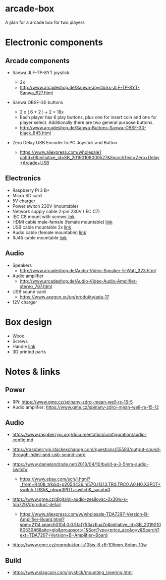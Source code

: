 # arcade-box
A plan for a arcade box for two players


# Electronic components
## Arcade components
- Sanwa JLF-TP-8YT joystick
  - 2x
  - http://www.arcadeshop.de/Sanwa-Joysticks-JLF-TP-8YT-Sanwa_627.html
- Sanwa OBSF-30 buttons 
  - 2 x ( 6 + 2 ) + 2 = 18x
  - Each player has 6 play buttons, plus one for insert coin and one for player select. Additionally there are two general purpose buttons.
  - http://www.arcadeshop.de/Sanwa-Buttons-Sanwa-OBSF-30-black_845.html

- Zero Delay USB Encoder to PC Joystick and Button
  - https://www.aliexpress.com/wholesale?catId=0&initiative_id=SB_20190108000527&SearchText=Zero+Delay+Arcade+USB

## Electronics
- Raspberry Pi 3 B+
- Micro SD card
- 5V charger
- Power switch 230V (mountable)
- Network supply cable 2-pin 230V (IEC C7)
- IEC C8 mount with screws [link](https://www.aliexpress.com/wholesale?catId=0&initiative_id=SB_20190108003004&SearchText=IEC+C8+mount)
- HDMI cable male-female (female mountable) [link](https://www.aliexpress.com/wholesale?catId=0&initiative_id=SB_20190108010707&SearchText=hdmi+panel+mount)
- USB cable mountable 2x [link](https://www.aliexpress.com/wholesale?catId=0&initiative_id=SB_20190108005946&SearchText=usb+mount+screw+dual)
- Audio cable (female mountable) [link](https://www.aliexpress.com/wholesale?catId=0&initiative_id=SB_20190108010604&SearchText=audio+3.5+mm+stereo+panel+mount)
- RJ45 cable mountable [link](https://www.aliexpress.com/wholesale?catId=0&initiative_id=SB_20190108010207&SearchText=RJ45+Cable+Male+to+Female+Screw+Panel+Mount)

## Audio
- Speakers
  - http://www.arcadeshop.de/Audio-Video-Speaker-5-Watt_323.html
- Audio amplifier
  - http://www.arcadeshop.de/Audio-Video-Audio-Amplifier-stereo_767.html
- USB sound card
  - https://www.axagon.eu/en/produkty/ada-17
- 12V charger

# Box design
- Wood
- Screws
- Handle [link](https://www.thomann.de/gb/adam_hall_flight_case_fittings.html?ls=100)
- 3D printed parts

# Notes & links
## Power
- RPi: https://www.gme.cz/spinany-zdroj-mean-well-rs-15-5
- Audio amplifier: https://www.gme.cz/spinany-zdroj-mean-well-rs-15-12

## Audio
- https://www.raspberrypi.org/documentation/configuration/audio-config.md
- https://raspberrypi.stackexchange.com/questions/55593/output-sound-through-hdmi-and-usb-sound-card

- https://www.danielandrade.net/2016/04/10/build-a-3-5mm-audio-switch/
  - https://www.ebay.com/sch/i.html?_from=R40&_trksid=p2054436.m570.l1313.TR0.TRC0.A0.H0.X3PDT+switch.TRS5&_nkw=3PDT+switch&_sacat=0

- https://www.gme.cz/digitalni-audio-zesilovac-2x30w-s-tda7297#product-detail
  - https://www.aliexpress.com/w/wholesale-TDA7297-Version-B-Amplifier-Board.html?spm=2114.search0104.0.0.5faf753azEuaZp&initiative_id=SB_20190108053046&site=glo&groupsort=1&SortType=price_asc&g=y&SearchText=TDA7297+Version+B+Amplifier+Board
- https://www.gme.cz/reproduktor-ls105w-8-r8-105mm-8ohm-10w

## Build
- https://www.slagcoin.com/joystick/mounting_layering.html
